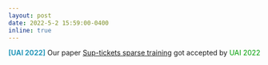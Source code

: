 ```yaml
---
layout: post
date: 2022-5-2 15:59:00-0400
inline: true
---
```


<span style="color:#2698BA;"><b>[UAI 2022]</b>  </span> Our paper [Sup-tickets sparse training](https://arxiv.org/abs/2205.15322) got accepted by <font color=009f06>UAI 2022</font>


